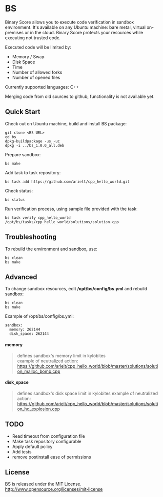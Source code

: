BS
==

Binary Score allows you to execute code verification in sandbox environment. It's available on any Ubuntu machine: bare metal, virtual on-premises or in the cloud. Binary Score protects your resources while executing not trusted code. 

Executed code will be limited by:

 * Memory / Swap
 * Disk Space
 * Time
 * Number of allowed forks
 * Number of opened files
 
Currently supported languages: C++

Merging code from old sources to github, functionality is not available yet.

## Quick Start

Check out on Ubuntu machine, build and install BS package:

    git clone <BS URL>
    cd bs
    dpkg-buildpackage -us -uc
    dpkg -i ../bs_1.0.0_all.deb

Prepare sandbox:

    bs make
        
Add task to task repository:

    bs task add https://github.com/arielt/cpp_hello_world.git
    
Check status:

    bs status

Run verification process, using sample file provided with the task:

    bs task verify cpp_hello_world /opt/bs/tasks/cpp_hello_world/solutions/solution.cpp

## Troubleshooting

To rebuild the environment and sandbox, use:

    bs clean
    bs make

## Advanced

To change sandbox resources, edit **/opt/bs/config/bs.yml** and rebuild sandbox:

    bs clean
    bs make

Example of /opt/bs/config/bs.yml:

    sandbox:
      memory: 262144
      disk_space: 262144

#### memory

> defines sandbox's memory limit in kylobites<br>
> example of neutralized action: https://github.com/arielt/cpp_hello_world/blob/master/solutions/solution_malloc_bomb.cpp<br>

#### disk_space

> defines sandbox's disk space limit in kylobites
> example of neutralized action: https://github.com/arielt/cpp_hello_world/blob/master/solutions/solution_hd_explosion.cpp

## TODO

* Read timeout from configuration file
* Make task repository configurable
* Apply default policy
* Add tests
* remove postinstall ease of permissions

## License

BS is released under the MIT License. http://www.opensource.org/licenses/mit-license

